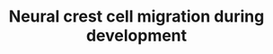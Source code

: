 ---
annotations:
- id: PW:0000003
  parent: signaling pathway
  type: Pathway Ontology
  value: signaling pathway
- id: PW:0000572
  parent: signaling pathway
  type: Pathway Ontology
  value: brain-derived neurotrophic factor signaling pathway
- id: CL:0000333
  parent: native cell
  type: Cell Type Ontology
  value: migratory neural crest cell
authors:
- AlexanderPico
- Eweitz
citedin:
- link: PMC9646470
  title: Clinical improvement of DM1 patients reflected by reversal of disease-induced
    gene expression in blood (2022)
communities:
- ontox
description: During normal neuronal development, neural crest cells participate in
  migration and invasion processes. The growth factor BDNF binds to and activates
  NGFR (p75NTR) in various contexts, invoking signaling pathways that lead to transcriptional
  activation in the nucleus.  Also see the closely related pathway, "Neural crest
  cells in cancer" ([https://www.wikipathways.org/index.php/Pathway:WP4565 WP4565]).
last-edited: 2021-05-22
ndex: fd23b853-8b6b-11eb-9e72-0ac135e8bacf
organisms:
- Homo sapiens
redirect_from:
- /index.php/Pathway:WP4564
- /instance/WP4564
- /instance/WP4564_r124549
revision: r124549
schema-jsonld:
- '@context': https://schema.org/
  '@id': https://wikipathways.github.io/pathways/WP4564.html
  '@type': Dataset
  creator:
    '@type': Organization
    name: WikiPathways
  description: During normal neuronal development, neural crest cells participate
    in migration and invasion processes. The growth factor BDNF binds to and activates
    NGFR (p75NTR) in various contexts, invoking signaling pathways that lead to transcriptional
    activation in the nucleus.  Also see the closely related pathway, "Neural crest
    cells in cancer" ([https://www.wikipathways.org/index.php/Pathway:WP4565 WP4565]).
  keywords:
  - AKT1
  - AKT2
  - AKT3
  - ARF1
  - BDNF
  - CDH11
  - EPHB1
  - EPHB2
  - EPHB3
  - EPHB4
  - EPHB6
  - F2RL2
  - FOS
  - JUN
  - MMP2
  - MMP8
  - MMP9
  - NGEF
  - NGFR
  - PAK1
  - PAK2
  - PAK3
  - PAK4
  - PAK5
  - PAK6
  - PIK3CA
  - PIK3CB
  - PIK3CD
  - PIK3CG
  - PIK3R3
  - PIK3R4
  - PIK3R5
  - PIK3R6
  - RAC1
  - RHOA
  - STAT3
  - TIAM1
  - TRIO
  - TWIST1
  license: CC0
  name: Neural crest cell migration during development
seo: CreativeWork
title: Neural crest cell migration during development
wpid: WP4564
---